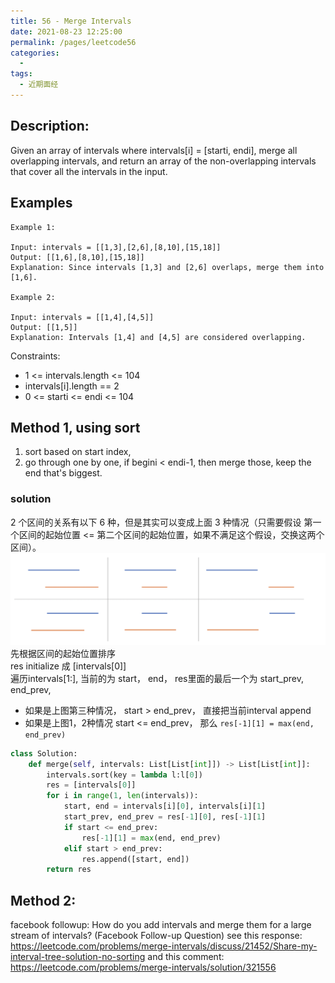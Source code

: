 ```yaml
---
title: 56 - Merge Intervals
date: 2021-08-23 12:25:00
permalink: /pages/leetcode56
categories:
  - 
tags:
  - 近期面经
---
```

## Description:
Given an array of intervals where intervals[i] = [starti, endi], merge all overlapping intervals, and return an array of the non-overlapping intervals that cover all the intervals in the input.

## Examples
```
Example 1:

Input: intervals = [[1,3],[2,6],[8,10],[15,18]]
Output: [[1,6],[8,10],[15,18]]
Explanation: Since intervals [1,3] and [2,6] overlaps, merge them into [1,6].

Example 2:

Input: intervals = [[1,4],[4,5]]
Output: [[1,5]]
Explanation: Intervals [1,4] and [4,5] are considered overlapping.
```
Constraints:

- 1 <= intervals.length <= 104
- intervals[i].length == 2
- 0 <= starti <= endi <= 104

## Method 1, using sort
1. sort based on start index,
2. go through one by one, if begini < endi-1, then merge those, keep the end that's biggest. 

### solution
2 个区间的关系有以下 6 种，但是其实可以变成上面 3 种情况（只需要假设 第一个区间的起始位置 <= 第二个区间的起始位置，如果不满足这个假设，交换这两个区间）。  
![](https://raw.githubusercontent.com/emmableu/image/master/56-0.png)
先根据区间的起始位置排序  
res initialize 成  [intervals[0]]  
遍历intervals[1:], 当前的为 start， end， res里面的最后一个为 start_prev, end_prev,
  - 如果是上图第三种情况， start > end_prev， 直接把当前interval append
  - 如果是上图1，2种情况 start <= end_prev， 那么 `res[-1][1] = max(end, end_prev)`
```python
class Solution:
    def merge(self, intervals: List[List[int]]) -> List[List[int]]:
        intervals.sort(key = lambda l:l[0])
        res = [intervals[0]]
        for i in range(1, len(intervals)):
            start, end = intervals[i][0], intervals[i][1]
            start_prev, end_prev = res[-1][0], res[-1][1]
            if start <= end_prev:
                res[-1][1] = max(end, end_prev)
            elif start > end_prev:
                res.append([start, end])
        return res
```

## Method 2: 
facebook followup: How do you add intervals and merge them for a large stream of intervals? (Facebook Follow-up Question)
see this response: https://leetcode.com/problems/merge-intervals/discuss/21452/Share-my-interval-tree-solution-no-sorting
and this comment: https://leetcode.com/problems/merge-intervals/solution/321556

